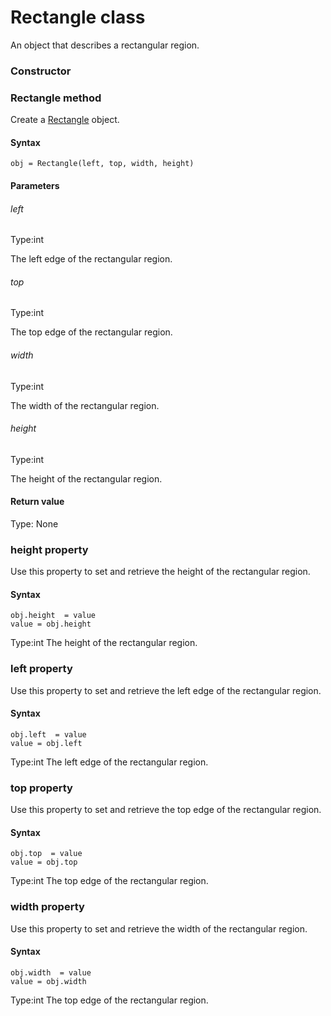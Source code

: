 # Rectangle class
An object that describes a rectangular region.
### Constructor 
### Rectangle method
Create a [Rectangle](./rectangle) object.

#### Syntax 
 ``` 
obj = Rectangle(left, top, width, height)
 ``` 

 #### Parameters 
 ###### left 
  
 Type:int 
  
 The left edge of the rectangular region. 
  
  ###### top 
  
 Type:int 
  
 The top edge of the rectangular region. 
  
  ###### width 
  
 Type:int 
  
 The width of the rectangular region. 
  
  ###### height 
  
 Type:int 
  
 The height of the rectangular region. 
  
 #### Return value 
Type: None

 
 ### height property
Use this property to set and retrieve the height of the rectangular region.

#### Syntax 
 ``` 
obj.height  = value
value = obj.height
 ``` 
 
 Type:int 
The height of the rectangular region. 
 ### left property
Use this property to set and retrieve the left edge of the rectangular region.

#### Syntax 
 ``` 
obj.left  = value
value = obj.left
 ``` 
 
 Type:int 
The left edge of the rectangular region. 
 ### top property
Use this property to set and retrieve the top edge of the rectangular region.

#### Syntax 
 ``` 
obj.top  = value
value = obj.top
 ``` 
 
 Type:int 
The top edge of the rectangular region. 
 ### width property
Use this property to set and retrieve the width of the rectangular region.

#### Syntax 
 ``` 
obj.width  = value
value = obj.width
 ``` 
 
 Type:int 
The top edge of the rectangular region.